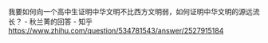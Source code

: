 我要如何向一个高中生证明中华文明不比西方文明弱，如何证明中华文明的源远流长？ - 秋兰菁的回答 - 知乎
https://www.zhihu.com/question/534781543/answer/2527915184

